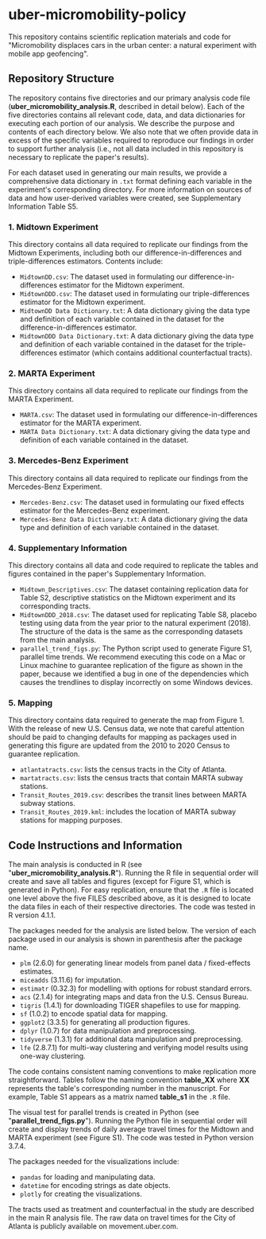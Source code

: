 # uber-micromobility-policy
This repository contains scientific replication materials and code for "Micromobility displaces cars in the urban center: a natural experiment with mobile app geofencing".

## Repository Structure
The repository contains five directories and our primary analysis code file (**uber_micromobility_analysis.R**, described in detail below). Each of the five directories contains all relevant code, data, and data dictionaries for executing each portion of our analysis. We describe the purpose and contents of each directory below. We also note that we often provide data in excess of the specific variables required to reproduce our findings in order to support further analysis (i.e., not all data included in this repository is necessary to replicate the paper's results). 

For each dataset used in generating our main results, we provide a comprehensive data dictionary in `.txt` format defining each variable in the experiment's corresponding directory. For more information on sources of data and how user-derived variables were created, see Supplementary Information Table S5. 

### 1. Midtown Experiment
This directory contains all data required to replicate our findings from the Midtown Experiments, including both our difference-in-differences and triple-differences estimators. Contents include:
- `MidtownDD.csv`: The dataset used in formulating our difference-in-differences estimator for the Midtown experiment. 
- `MidtownDDD.csv`: The dataset used in formulating our triple-differences estimator for the Midtown experiment.
- `MidtownDD Data Dictionary.txt`: A data dictionary giving the data type and definition of each variable contained in the dataset for the difference-in-differences estimator.
- `MidtownDDD Data Dictionary.txt`: A data dictionary giving the data type and definition of each variable contained in the dataset for the triple-differences estimator (which contains additional counterfactual tracts).

### 2. MARTA Experiment
This directory contains all data required to replicate our findings from the MARTA Experiment. 
- `MARTA.csv`: The dataset used in formulating our difference-in-differences estimator for the MARTA experiment. 
- `MARTA Data Dictionary.txt`: A data dictionary giving the data type and definition of each variable contained in the dataset.

### 3. Mercedes-Benz Experiment
This directory contains all data required to replicate our findings from the Mercedes-Benz Experiment. 
- `Mercedes-Benz.csv`: The dataset used in formulating our fixed effects estimator for the Mercedes-Benz experiment. 
- `Mercedes-Benz Data Dictionary.txt`: A data dictionary giving the data type and definition of each variable contained in the dataset.

### 4. Supplementary Information
This directory contains all data and code required to replicate the tables and figures contained in the paper's Supplementary Information. 
- `Midtown_Descriptives.csv`: The dataset containing replication data for Table S2, descriptive statistics on the Midtown experiment and its corresponding tracts. 
- `MidtownDDD_2018.csv`: The dataset used for replicating Table S8, placebo testing using data from the year prior to the natural experiment (2018). The structure of the data is the same as the corresponding datasets from the main analysis.
- `parallel_trend_figs.py`: The Python script used to generate Figure S1, parallel time trends. We recommend executing this code on a Mac or Linux machine to guarantee replication of the figure as shown in the paper, because we identified a bug in one of the dependencies which causes the trendlines to display incorrectly on some Windows devices. 

### 5. Mapping
This directory contains data required to generate the map from Figure 1. With the release of new U.S. Census data, we note that careful attention should be paid to changing defaults for mapping as packages used in generating this figure are updated from the 2010 to 2020 Census to guarantee replication.
- `atlantatracts.csv`: lists the census tracts in the City of Atlanta.
- `martatracts.csv`: lists the census tracts that contain MARTA subway stations.
- `Transit_Routes_2019.csv`: describes the transit lines between MARTA subway stations.
- `Transit_Routes_2019.kml`: includes the location of MARTA subway stations for mapping purposes.

## Code Instructions and Information

The main analysis is conducted in R (see "**uber_micromobility_analysis.R**"). Running the R file in sequential order will create and save all tables and figures (except for Figure S1, which is generated in Python). For easy replication, ensure that the `.R` file is located one level above the five FILES described above, as it is designed to locate the data files in each of their respective directories. The code was tested in R version 4.1.1.

The packages needed for the analysis are listed below. The version of each package used in our analysis is shown in parenthesis after the package name.
- `plm` (2.6.0) for generating linear models from panel data / fixed-effects estimates.
- `miceadds` (3.11.6) for imputation.
- `estimatr` (0.32.3) for modelling with options for robust standard errors.
- `acs` (2.1.4) for integrating maps and data fron the U.S. Census Bureau. 
- `tigris` (1.4.1) for downloading TIGER shapefiles to use for mapping.
- `sf` (1.0.2) to encode spatial data for mapping.
- `ggplot2` (3.3.5) for generating all production figures.
- `dplyr` (1.0.7) for data manipulation and preprocessing. 
- `tidyverse` (1.3.1) for additional data manipulation and preprocessing.
- `lfe` (2.8.7.1) for multi-way clustering and verifying model results using one-way clustering.

The code contains consistent naming conventions to make replication more straightforward. Tables follow the naming convention **table_XX** where **XX** represents the table's corresponding number in the manuscript. For example, Table S1 appears as a matrix named **table_s1** in the `.R` file.
 
The visual test for parallel trends is created in Python (see "**parallel_trend_figs.py**"). Running the Python file in sequential order will create and display trends of daily average travel times for the Midtown and MARTA experiment (see Figure S1). The code was tested in Python version 3.7.4. 

The packages needed for the visualizations include:
- `pandas` for loading and manipulating data.
- `datetime` for encoding strings as date objects.
- `plotly` for creating the visualizations.

The tracts used as treatment and counterfactual in the study are described in the main R analysis file. The raw data on travel times for the City of Atlanta is publicly available on movement.uber.com. 
